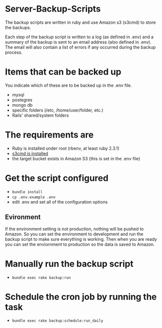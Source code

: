 # Server-Backup-Scripts
The backup scripts are written in ruby and use Amazon s3 (s3cmd) to store the backups.

Each step of the backup script is written to a log (as defined in .env) and a summary of the backup is sent to an email address (also defined in .env). The email will also contain a list of errors if any occurred during the backup process.

# Items that can be backed up
You indicate which of these are to be backed up in the .env file.
* mysql
* postegres
* mongo db
* specific folders (/etc, /home/user/folder, etc.)
* Rails' shared/system folders


# The requirements are
* Ruby is installed under root (rbenv, at least ruby 2.3.1)
* [s3cmd is installed](http://tecadmin.net/install-s3cmd-manage-amazon-s3-buckets/) 
* the target bucket exists in Amazon S3 (this is set in the .env file)

# Get the script configured
* `bundle install`
* `cp .env.example .env`
* edit .env and set all of the configuration options

## Evironment
If the environment setting is not production, nothing will be pushed to Amazon. So you can set the environment to development and run the backup script to make sure everything is working. Then when you are ready you can set the enviornment to production so the data is saved to Amazon.

# Manually run the backup script
* `bundle exec rake backup:run`

# Schedule the cron job by running the task
* `bundle exec rake backup:schedule:run_daily`

